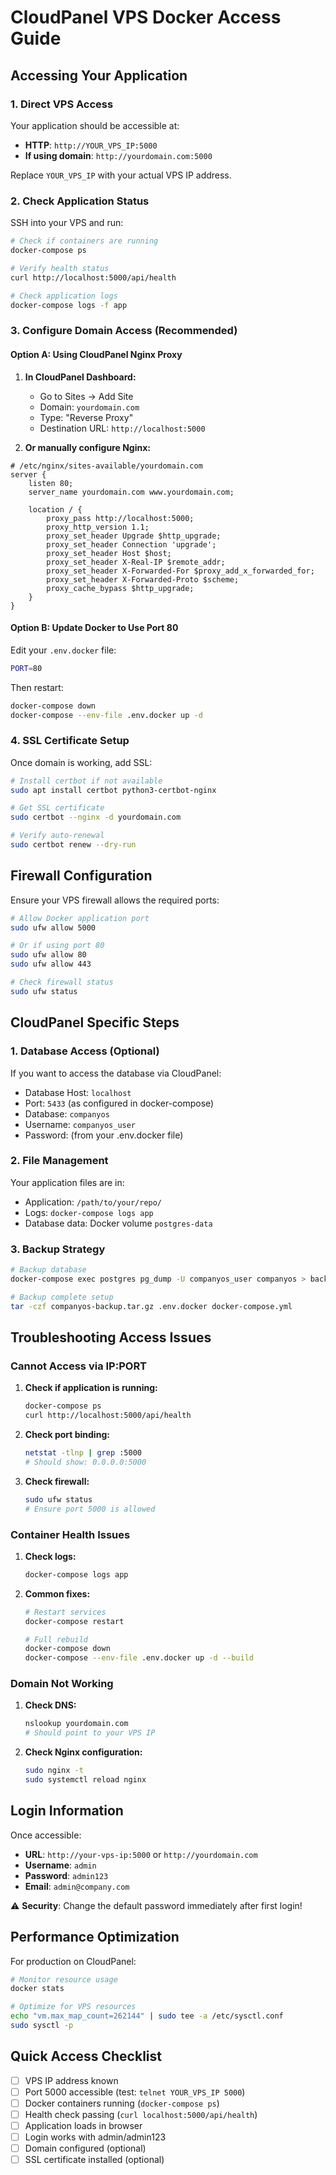 # CloudPanel VPS Docker Access Guide

## Accessing Your Application

### 1. Direct VPS Access
Your application should be accessible at:
- **HTTP**: `http://YOUR_VPS_IP:5000`
- **If using domain**: `http://yourdomain.com:5000`

Replace `YOUR_VPS_IP` with your actual VPS IP address.

### 2. Check Application Status
SSH into your VPS and run:
```bash
# Check if containers are running
docker-compose ps

# Verify health status
curl http://localhost:5000/api/health

# Check application logs
docker-compose logs -f app
```

### 3. Configure Domain Access (Recommended)

#### Option A: Using CloudPanel Nginx Proxy
1. **In CloudPanel Dashboard:**
   - Go to Sites → Add Site
   - Domain: `yourdomain.com`
   - Type: "Reverse Proxy"
   - Destination URL: `http://localhost:5000`

2. **Or manually configure Nginx:**
```nginx
# /etc/nginx/sites-available/yourdomain.com
server {
    listen 80;
    server_name yourdomain.com www.yourdomain.com;
    
    location / {
        proxy_pass http://localhost:5000;
        proxy_http_version 1.1;
        proxy_set_header Upgrade $http_upgrade;
        proxy_set_header Connection 'upgrade';
        proxy_set_header Host $host;
        proxy_set_header X-Real-IP $remote_addr;
        proxy_set_header X-Forwarded-For $proxy_add_x_forwarded_for;
        proxy_set_header X-Forwarded-Proto $scheme;
        proxy_cache_bypass $http_upgrade;
    }
}
```

#### Option B: Update Docker to Use Port 80
Edit your `.env.docker` file:
```bash
PORT=80
```
Then restart:
```bash
docker-compose down
docker-compose --env-file .env.docker up -d
```

### 4. SSL Certificate Setup
Once domain is working, add SSL:
```bash
# Install certbot if not available
sudo apt install certbot python3-certbot-nginx

# Get SSL certificate
sudo certbot --nginx -d yourdomain.com

# Verify auto-renewal
sudo certbot renew --dry-run
```

## Firewall Configuration

Ensure your VPS firewall allows the required ports:
```bash
# Allow Docker application port
sudo ufw allow 5000

# Or if using port 80
sudo ufw allow 80
sudo ufw allow 443

# Check firewall status
sudo ufw status
```

## CloudPanel Specific Steps

### 1. Database Access (Optional)
If you want to access the database via CloudPanel:
- Database Host: `localhost`
- Port: `5433` (as configured in docker-compose)
- Database: `companyos`
- Username: `companyos_user`
- Password: (from your .env.docker file)

### 2. File Management
Your application files are in:
- Application: `/path/to/your/repo/`
- Logs: `docker-compose logs app`
- Database data: Docker volume `postgres-data`

### 3. Backup Strategy
```bash
# Backup database
docker-compose exec postgres pg_dump -U companyos_user companyos > backup.sql

# Backup complete setup
tar -czf companyos-backup.tar.gz .env.docker docker-compose.yml
```

## Troubleshooting Access Issues

### Cannot Access via IP:PORT
1. **Check if application is running:**
   ```bash
   docker-compose ps
   curl http://localhost:5000/api/health
   ```

2. **Check port binding:**
   ```bash
   netstat -tlnp | grep :5000
   # Should show: 0.0.0.0:5000
   ```

3. **Check firewall:**
   ```bash
   sudo ufw status
   # Ensure port 5000 is allowed
   ```

### Container Health Issues
1. **Check logs:**
   ```bash
   docker-compose logs app
   ```

2. **Common fixes:**
   ```bash
   # Restart services
   docker-compose restart
   
   # Full rebuild
   docker-compose down
   docker-compose --env-file .env.docker up -d --build
   ```

### Domain Not Working
1. **Check DNS:**
   ```bash
   nslookup yourdomain.com
   # Should point to your VPS IP
   ```

2. **Check Nginx configuration:**
   ```bash
   sudo nginx -t
   sudo systemctl reload nginx
   ```

## Login Information

Once accessible:
- **URL**: `http://your-vps-ip:5000` or `http://yourdomain.com`
- **Username**: `admin`
- **Password**: `admin123`
- **Email**: `admin@company.com`

⚠️ **Security**: Change the default password immediately after first login!

## Performance Optimization

For production on CloudPanel:
```bash
# Monitor resource usage
docker stats

# Optimize for VPS resources
echo "vm.max_map_count=262144" | sudo tee -a /etc/sysctl.conf
sudo sysctl -p
```

## Quick Access Checklist

- [ ] VPS IP address known
- [ ] Port 5000 accessible (test: `telnet YOUR_VPS_IP 5000`)
- [ ] Docker containers running (`docker-compose ps`)
- [ ] Health check passing (`curl localhost:5000/api/health`)
- [ ] Application loads in browser
- [ ] Login works with admin/admin123
- [ ] Domain configured (optional)
- [ ] SSL certificate installed (optional)
